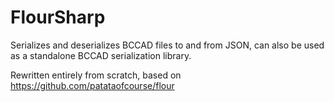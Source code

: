 # FlourSharp
Serializes and deserializes BCCAD files to and from JSON, can also be used as a standalone BCCAD serialization library.

Rewritten entirely from scratch, based on https://github.com/patataofcourse/flour
